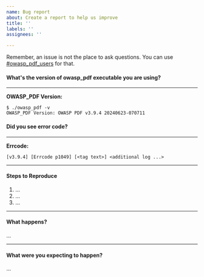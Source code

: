 ```yaml
---
name: Bug report
about: Create a report to help us improve
title: ''
labels: ''
assignees: ''

---
```


Remember, an issue is not the place to ask questions. You can use [#owasp_pdf_users](https://owasp.slack.com/archives/C07606V664W) for that.

#### What's the version of owasp_pdf executable you are using?
----------------------------------------
**OWASP_PDF Version:** 
```
$ ./owasp_pdf -v
OWASP_PDF Version: OWASP PDF v3.9.4 20240623-070711
```

#### Did you see error code?
----------------------------------------
**Errcode:** 
```
[v3.9.4] [Errcode p1049] [<tag text>] <additional log ...>
```

-------------------------------------------
#### Steps to Reproduce
1. …
2. …
3. …

-------------------------------------------
#### What happens?
…

-------------------------------------------
#### What were you expecting to happen?
…
